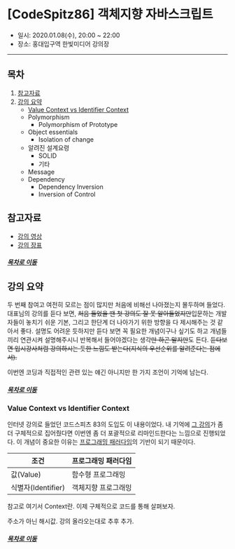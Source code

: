 [CodeSpitz86] 객체지향 자바스크립트
=====
* 일시: 2020.01.08(수), 20:00 ~ 22:00
* 장소: 홍대입구역 한빛미디어 강의장
- - -
## 목차
1. [참고자료](#참고자료)
2. [강의 요약](#강의-요약)
	* [Value Context vs Identifier Context](#Value-Context-vs-Identifier-Context)
	* Polymorphism
		* Polymorphism of Prototype
	* Object essentials
		* Isolation of change
	* 알려진 설계요령
		* SOLID
		* 기타
	* Message
	* Dependency
		* Dependency Inversion
		* Inversion of Control

## 참고자료
* [강의 영상](https://www.youtube.com/watch?v=E9NZ0YEZrYU)
* [강의 장표](reference/86_1.pdf)

##### [목차로 이동](#목차)

## 강의 요약
두 번째 참여고 여전히 모르는 점이 많지만 처음에 비해선 나아졌는지 몰두하며 들었다. 대표님의 강의를 듣다 보면, ~~처음 들었을 땐 첫 강의도 잘 못 알아들었지만~~입문하는 개발자들이 놓치기 쉬운 기본, 그리고 한단계 더 나아가기 위한 방향을 다 제시해주는 것 같아서 좋다. 설명도 어려운 듯하지만 듣다 보면 꼭 필요한 개념이구나 싶기도 하고 개념들끼리 연관시켜 설명해주시니 반복해서 들어야겠다는 생각~~만 하곤 말지만~~도 든다. ~~듣다보면 입시강사처럼 강의하시는 듯한 느낌도 받는다(지식의 우선순위를 알려준다는 점에서).~~

이번엔 코딩과 직접적인 관련 있는 얘긴 아니지만 한 가지 조언이 기억에 남는다.

>

##### [목차로 이동](#목차)

### Value Context vs Identifier Context
인터넷 강의로 들었던 코드스피츠 83의 도입도 이 내용이었다. 내 기억에 [그 강의](https://github.com/nara1030/TIL/blob/master/docs/lecture_list/code_spitz/s83_object1/object1_week1_ch00-ch01.md#Pointer-of-Pointer)가 좀 더 구체적으로 집어줬다면 이번엔 좀 더 포괄적으로 리마인드한다는 느낌으로 진행되었다. 이 개념이 중요한 이유는 [프로그래밍 패러다임](https://github.com/nara1030/ThisIsJava/blob/master/docs/etc/programming_paradigm.md)의 기반이 되기 때문이다.

| 조건 | 프로그래밍 패러다임 |
| -- | -- |
| 값(Value) | 함수형 프로그래밍 |
| 식별자(Identifier) | 객체지향 프로그래밍 |

참고로 여기서 Context란. 이제 구체적으로 코드를 통해 살펴보자.

주소가 아닌 해시값. 강의 올라오는대로 추후 추가.

##### [목차로 이동](#목차)

